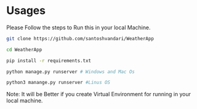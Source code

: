 # Usages
Please Follow the steps to Run this in your local Machine.
```bash 
git clone https://github.com/santoshvandari/WeatherApp

cd WeatherApp

pip install -r requirements.txt

python manage.py runserver # Windows and Mac Os

python3 manange.py runserver #Linus OS
```

Note: It will be Better if you create Virtual Environment for running in your local machine.
